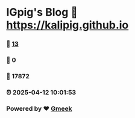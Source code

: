 # IGpig's Blog :link: https://kalipig.github.io 
### :page_facing_up: [13](https://kalipig.github.io/tag.html) 
### :speech_balloon: 0 
### :hibiscus: 17872 
### :alarm_clock: 2025-04-12 10:01:53 
### Powered by :heart: [Gmeek](https://github.com/Meekdai/Gmeek)
